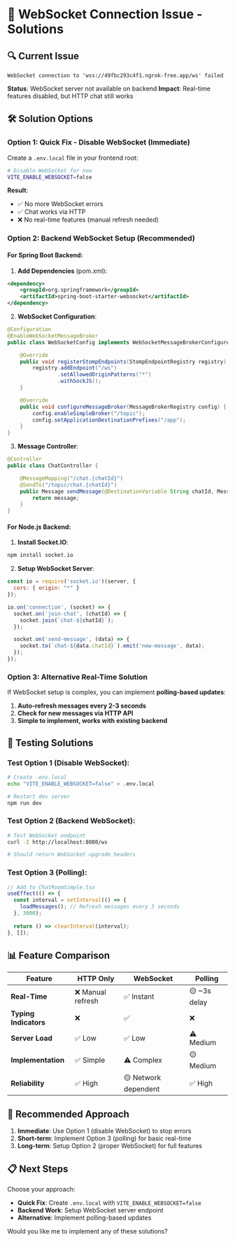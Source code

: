 # 🔧 WebSocket Connection Issue - Solutions

## 🔍 **Current Issue**
```
WebSocket connection to 'wss://49fbc293c4f1.ngrok-free.app/ws' failed
```

**Status**: WebSocket server not available on backend
**Impact**: Real-time features disabled, but HTTP chat still works

## 🛠️ **Solution Options**

### **Option 1: Quick Fix - Disable WebSocket (Immediate)**

Create a `.env.local` file in your frontend root:

```bash
# Disable WebSocket for now
VITE_ENABLE_WEBSOCKET=false
```

**Result**: 
- ✅ No more WebSocket errors
- ✅ Chat works via HTTP
- ❌ No real-time features (manual refresh needed)

### **Option 2: Backend WebSocket Setup (Recommended)**

#### **For Spring Boot Backend:**

1. **Add Dependencies** (pom.xml):
```xml
<dependency>
    <groupId>org.springframework</groupId>
    <artifactId>spring-boot-starter-websocket</artifactId>
</dependency>
```

2. **WebSocket Configuration**:
```java
@Configuration
@EnableWebSocketMessageBroker
public class WebSocketConfig implements WebSocketMessageBrokerConfigurer {

    @Override
    public void registerStompEndpoints(StompEndpointRegistry registry) {
        registry.addEndpoint("/ws")
                .setAllowedOriginPatterns("*")
                .withSockJS();
    }

    @Override
    public void configureMessageBroker(MessageBrokerRegistry config) {
        config.enableSimpleBroker("/topic");
        config.setApplicationDestinationPrefixes("/app");
    }
}
```

3. **Message Controller**:
```java
@Controller
public class ChatController {

    @MessageMapping("/chat.{chatId}")
    @SendTo("/topic/chat.{chatId}")
    public Message sendMessage(@DestinationVariable String chatId, Message message) {
        return message;
    }
}
```

#### **For Node.js Backend:**

1. **Install Socket.IO**:
```bash
npm install socket.io
```

2. **Setup WebSocket Server**:
```javascript
const io = require('socket.io')(server, {
  cors: { origin: "*" }
});

io.on('connection', (socket) => {
  socket.on('join-chat', (chatId) => {
    socket.join(`chat-${chatId}`);
  });

  socket.on('send-message', (data) => {
    socket.to(`chat-${data.chatId}`).emit('new-message', data);
  });
});
```

### **Option 3: Alternative Real-Time Solution**

If WebSocket setup is complex, you can implement **polling-based updates**:

1. **Auto-refresh messages every 2-3 seconds**
2. **Check for new messages via HTTP API**
3. **Simple to implement, works with existing backend**

## 🧪 **Testing Solutions**

### **Test Option 1 (Disable WebSocket):**
```bash
# Create .env.local
echo "VITE_ENABLE_WEBSOCKET=false" > .env.local

# Restart dev server
npm run dev
```

### **Test Option 2 (Backend WebSocket):**
```bash
# Test WebSocket endpoint
curl -I http://localhost:8080/ws

# Should return WebSocket upgrade headers
```

### **Test Option 3 (Polling):**
```javascript
// Add to ChatRoomSimple.tsx
useEffect(() => {
  const interval = setInterval(() => {
    loadMessages(); // Refresh messages every 3 seconds
  }, 3000);
  
  return () => clearInterval(interval);
}, []);
```

## 📊 **Feature Comparison**

| Feature | HTTP Only | WebSocket | Polling |
|---------|-----------|-----------|---------|
| **Real-Time** | ❌ Manual refresh | ✅ Instant | 🟡 ~3s delay |
| **Typing Indicators** | ❌ | ✅ | ❌ |
| **Server Load** | ✅ Low | ✅ Low | ⚠️ Medium |
| **Implementation** | ✅ Simple | ⚠️ Complex | 🟡 Medium |
| **Reliability** | ✅ High | 🟡 Network dependent | ✅ High |

## 🚀 **Recommended Approach**

1. **Immediate**: Use Option 1 (disable WebSocket) to stop errors
2. **Short-term**: Implement Option 3 (polling) for basic real-time
3. **Long-term**: Setup Option 2 (proper WebSocket) for full features

## 📋 **Next Steps**

Choose your approach:
- **Quick Fix**: Create `.env.local` with `VITE_ENABLE_WEBSOCKET=false`
- **Backend Work**: Setup WebSocket server endpoint
- **Alternative**: Implement polling-based updates

Would you like me to implement any of these solutions?
